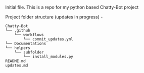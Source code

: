 Initial file.
This is a repo for my python based Chatty-Bot project

Project folder structure (updates in progress) -  

```
Chatty-Bot
└── .github
    └── workflows
        └── commit_updates.yml
└── Documentations
└── helpers
    └── subfolder
        └── install_modules.py
README.md
updates.md
```

